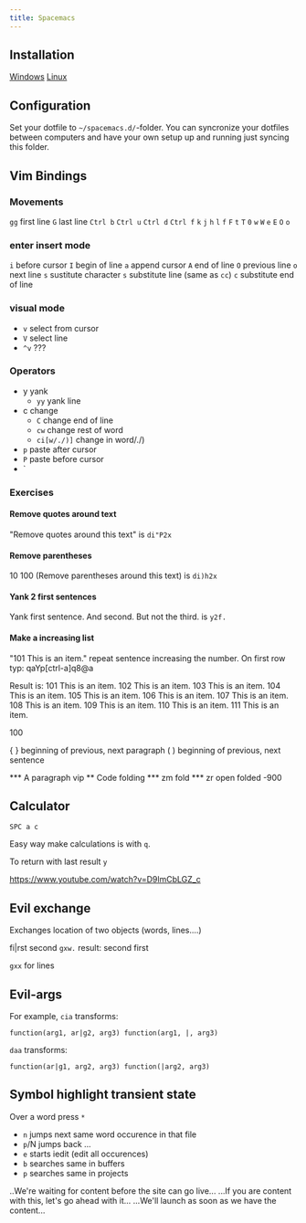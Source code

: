 ```yaml
---
title: Spacemacs
---
```


## Installation

[Windows](https://www.youtube.com/watch?v=uaoN1rLfP00)
[Linux](https://www.youtube.com/watch?v=xFp9Jahs8Ng)

## Configuration

Set your dotfile to `~/spacemacs.d/`-folder. You can syncronize your dotfiles between computers and have your own setup up and running just syncing this folder.




## Vim Bindings

### Movements

`gg` first line
`G` last line
`Ctrl b` `Ctrl u` `Ctrl d` `Ctrl f` 
`k`
`j`
`h`
`l`
`f`
`F`
`t`
`T`
`0`
`w`
`W`
`e`
`E`
`O`
`o`


### enter insert mode

`i` before cursor
`I` begin of line
`a` append cursor
`A` end of line
`O` previous line
`o` next line
`s` sustitute character
`s` substitute line (same as `cc`)
`c` substitute end of line

### visual mode

* `v` select from cursor
* `V` select line
* `^v` ???

### Operators

* y yank
    * `yy` yank line
* c change
    * `C` change end of line
    * `cw` change rest of word
    * `ci[w/./)]` change in word/./)
* `p` paste after cursor
* `P` paste before cursor
* `
### Exercises

#### Remove quotes around text

"Remove quotes around this text" is `di"P2x`

#### Remove parentheses 

10
100
(Remove parentheses around this text) is `di)h2x`

#### Yank 2 first sentences

Yank first sentence. And second. But not the third. is `y2f.`

#### Make a increasing list

"101 This is an item." repeat sentence increasing the number.
On first row typ: qaYp[ctrl-a]q8@a

Result is:
101 This is an item.
102 This is an item.
103 This is an item.
104 This is an item.
105 This is an item.
106 This is an item.
107 This is an item.
108 This is an item.
109 This is an item.
110 This is an item.
111 This is an item.

100

{  }	beginning of previous, next paragraph
( )	beginning of previous, next sentence

*** A paragraph vip
** Code folding
*** zm fold
*** zr open folded
-900

## Calculator

`SPC a c` 

Easy way make calculations is with `q`.

To return with last result `y`

https://www.youtube.com/watch?v=D9lmCbLGZ_c


## Evil exchange

Exchanges location of two objects (words, lines....)

fi|rst second
`gxw.`
result: second first

`gxx` for lines

## Evil-args

For example, `cia` transforms:

`function(arg1, ar|g2, arg3)
function(arg1, |, arg3)`

`daa` transforms:

`function(ar|g1, arg2, arg3)
function(|arg2, arg3)`

## Symbol highlight transient state

Over a word press `*`

* `n` jumps next same word occurence in that file
* `p`/N jumps back ...
* `e` starts iedit (edit all occurences)
* `b` searches same in buffers
* `p` searches same in projects

..We're waiting for content before the site can go live...
...If you are content with this, let's go ahead with it...
...We'll launch as soon as we have the content...
